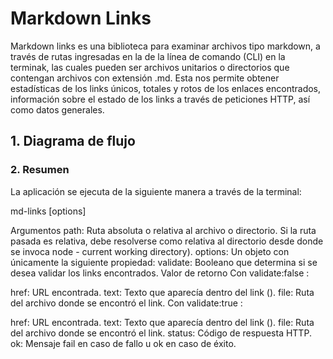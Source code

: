 # Markdown Links


Markdown links es una biblioteca para examinar archivos tipo markdown, a través de rutas ingresadas en la de la línea de comando (CLI) en la terminak, las cuales pueden ser archivos unitarios o directorios que contengan archivos con extensión .md. Esta nos permite obtener estadísticas de los links únicos, totales y rotos de los enlaces encontrados, información sobre el estado de los links a través de peticiones HTTP, así como datos generales.



## 1. Diagrama de flujo





### 2. Resumen

La aplicación se ejecuta de la siguiente manera a través de la terminal:

md-links <path-to-file> [options]

Argumentos
path: Ruta absoluta o relativa al archivo o directorio. Si la ruta pasada es relativa, debe resolverse como relativa al directorio desde donde se invoca node - current working directory).
options: Un objeto con únicamente la siguiente propiedad:
validate: Booleano que determina si se desea validar los links encontrados.
Valor de retorno
Con validate:false :

href: URL encontrada.
text: Texto que aparecía dentro del link (<a>).
file: Ruta del archivo donde se encontró el link.
Con validate:true :

href: URL encontrada.
text: Texto que aparecía dentro del link (<a>).
file: Ruta del archivo donde se encontró el link.
status: Código de respuesta HTTP.
ok: Mensaje fail en caso de fallo u ok en caso de éxito.




